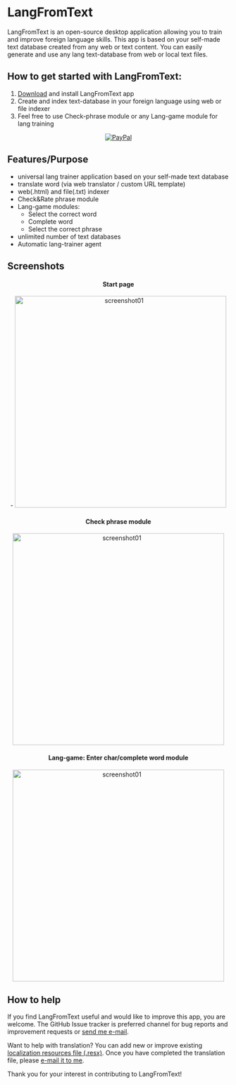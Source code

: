 # LangFromText

LangFromText is an open-source desktop application allowing you to train and improve foreign language skills.
This app is based on your self-made text database created from any web or text content.
You can easily generate and use any lang text-database from web or local text files.

 ## How to get started with LangFromText:

1. <a href="https://github.com/Jpinsoft/LangFromText/releases/download/v1.3.1/LangFromTextSetup-1-3-1.msi">Download</a> and install LangFromText app 	
2. Create and index text-database in your foreign language using web or file indexer
3. Feel free to use Check-phrase module or any Lang-game module for lang training

<p align="center">
  <a href="https://www.paypal.com/cgi-bin/webscr?cmd=_s-xclick&hosted_button_id=9FE78455946SE">
    <img alt="PayPal" src="https://user-images.githubusercontent.com/28184960/201537622-b2c7bdfe-4559-4b9f-a89f-81877bce1323.gif">
  </a>
</p>


## Features/Purpose

- universal lang trainer application based on your self-made text database
- translate word (via web translator / custom URL template)
- web(.html) and file(.txt) indexer
- Check&Rate phrase module
- Lang-game modules:
	- Select the correct word
	- Complete word
	- Select the correct phrase
- unlimited number of text databases
- Automatic lang-trainer agent
 

## Screenshots

<div align="center">

#### Start page
<picture>
- <img alt="screenshot01" width="480" src="https://user-images.githubusercontent.com/28184960/201521134-4bfb614f-4255-4e02-b11f-ccf30ef65625.jpg">
</picture>

#### Check phrase module
<picture>
<img alt="screenshot01" width="480" src="https://user-images.githubusercontent.com/28184960/201521137-931211aa-ee78-4e44-94e7-c79c64bd9eba.jpg">
</picture>

#### Lang-game: Enter char/complete word module
<picture>
<img alt="screenshot01" width="480" src="https://user-images.githubusercontent.com/28184960/201521139-9d583acc-7120-478e-870b-a5bb15788d3e.jpg">
</picture>

</div>


## How to help

If you find LangFromText useful and would like to improve this app, you are welcome.
The GitHub Issue tracker is preferred channel for bug reports and improvement requests or <a href="mailto:support@jpinsoft.net?subject=LangFromText report">send me e-mail</a>.

Want to help with translation?
You can add new or improve existing <a href="https://github.com/Jpinsoft/LangFromText/tree/master/LangFromTextWinApp/Properties">localization resources file (.resx)</a>. 
Once you have completed the translation file, please <a href="mailto:support@jpinsoft.net?subject=LangFromText translation">e-mail it to me</a>. 

Thank you for your interest in contributing to LangFromText! 
